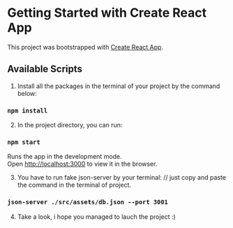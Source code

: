 # Getting Started with Create React App

This project was bootstrapped with [Create React App](https://github.com/facebook/create-react-app).

## Available Scripts

1) Install all the packages in the terminal of your project by the command below:

### `npm install`

2) In the project directory, you can run:

### `npm start`

Runs the app in the development mode.\
Open [http://localhost:3000](http://localhost:3000) to view it in the browser.

3) You have to run fake json-server by your terminal: // just copy and paste the command in the terminal of project.

### `json-server ./src/assets/db.json --port 3001`

4) Take a look, i hope you managed to lauch the project :)